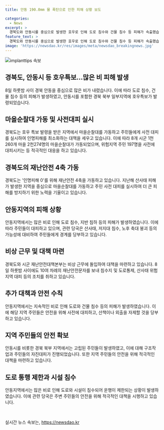 ```yaml
---
title: 안동 190.0mm 물 폭탄으로 인한 피해 상황 보도

categories:
  - News
excerpt: >
  경북도와 안동시를 중심으로 발생한 호우로 인해 도로 침수와 건물 침수 등 피해가 속출했습니다. 8일 밤을 기점으로 경북 북부 일부지역에 호우경보가 발령되어 재난안전대책본부가 비상 근무에 돌입했습니다. 특히, 안동시를 중심으로 산사태 위험 지역 대피와 마을순찰대를 가동하여 인명피해를 최소화하기 위한 노력이 이루어졌습니다. 여기에 밤 사이 많은 비로 인해 주민들이 사전 대피하고, 특히 안동지역에서는 도로 침수와 지반 침하 등에 대비하여 경북도와 안동시가 적극 대응 중에 있습니다.
feature_text: >
  경북도와 안동시를 중심으로 발생한 호우로 인해 도로 침수와 건물 침수 등 피해가 속출했습니다. 8일 밤을 기점으로 경북 북부 일부지역에 호우경보가 발령되어 재난안전대책본부가 비상 근무에 돌입했습니다. 특히, 안동시를 중심으로 산사태 위험 지역 대피와 마을순찰대를 가동하여 인명피해를 최소화하기 위한 노력이 이루어졌습니다. 여기에 밤 사이 많은 비로 인해 주민들이 사전 대피하고, 특히 안동지역에서는 도로 침수와 지반 침하 등에 대비하여 경북도와 안동시가 적극 대응 중에 있습니다.
image: 'https://newsdao.kr/res/images/meta/newsdao_breakingnews.jpg'
---
```


<p><img src="https://newsdao.kr/res/images/meta/newsdao_breakingnews.jpg" alt="implanttips 속보" /></p>

<h2 data-ke-size="size26">경북도, 안동시 등 호우특보...많은 비 피해 발생</h2>

<p data-ke-size="size16">8일 하룻밤 사이 경북 안동을 중심으로 많은 비가 내렸습니다. 이에 따라 도로 침수, 건물 침수 등의 피해가 발생하였고, 안동시를 포함한 경북 북부 일부지역에 호우특보가 발령되었습니다.</p>

<h2 data-ke-size="size26">마을순찰대 가동 및 사전대피 실시</h2>

<p data-ke-size="size16">경북도는 호우 특보 발령을 받은 지역에서 마을순찰대를 가동하고 주민들에게 사전 대피를 실시하여 인명피해를 최소화하는 대책을 세우고 있습니다. 이에 따라 8개 시군 1천260개 마을 2천274명의 마을순찰대가 가동되었으며, 위험지역 주민 197명을 사전에 대피시키는 등 적극적인 대응을 하고 있습니다.</p>

<h2 data-ke-size="size26">경북도의 재난안전 4축 가동</h2>

<p data-ke-size="size16">경북도는 '인명피해 0'를 위해 재난안전 4축을 가동하고 있습니다. 지난해 산사태 피해가 발생한 지역을 중심으로 마을순찰대를 가동하고 주민 사전 대피를 실시하여 더 큰 피해를 방지하기 위한 노력을 기울이고 있습니다.</p>

<h2 data-ke-size="size26">안동지역의 피해 상황</h2>

<p data-ke-size="size16">안동지역에서는 많은 비로 인해 도로 침수, 지반 침하 등의 피해가 발생하였습니다. 이에 따라 주민들이 대피하고 있으며, 관련 당국은 산사태, 저지대 침수, 노후 축대 붕괴 등의 가능성에 대비하여 주민들에게 경계를 당부하고 있습니다.</p>

<h2 data-ke-size="size26">비상 근무 및 대책 마련</h2>

<p data-ke-size="size16">경북도와 시군 재난안전대책본부는 비상 근무에 돌입하여 대책을 마련하고 있습니다. 8일 하룻밤 사이에도 10여 차례의 재난안전문자를 보내 침수지 및 도로통제, 산사태 위험 지역 대피 등의 조치를 취하고 있습니다.</p>

<h2 data-ke-size="size26">추가 대책과 안전 수칙</h2>

<p data-ke-size="size16">안동지역에서는 지속적인 비로 인해 도로와 건물 침수 등의 피해가 발생하였습니다. 이에 해당 지역 주민들은 안전을 위해 사전에 대피하고, 산책이나 외출을 자제할 것을 당부하고 있습니다.</p>

<h2 data-ke-size="size26">지역 주민들의 안전 확보</h2>

<p data-ke-size="size16">안동시를 비롯한 경북 북부 지역에서는 고립된 주민들이 발생하였고, 이에 대해 구조작업과 주민들의 자진대피가 진행되었습니다. 또한 지역 주민들의 안전을 위해 적극적인 대책을 마련하고 있습니다.</p>

<h2 data-ke-size="size26">도로 통행 제한과 시설 침수</h2>

<p data-ke-size="size16">안동지역에서는 많은 비로 인해 도로와 시설이 침수되어 운행이 제한되는 상황이 발생하였습니다. 이에 관련 당국은 주변 주민들의 안전을 위해 적극적인 대책을 시행하고 있습니다.</p>

<p data-ke-size="size16">&nbsp;</p>
실시간 뉴스 속보는, <a href="https://newsdao.kr" rel="dofollow">https://newsdao.kr</a>


